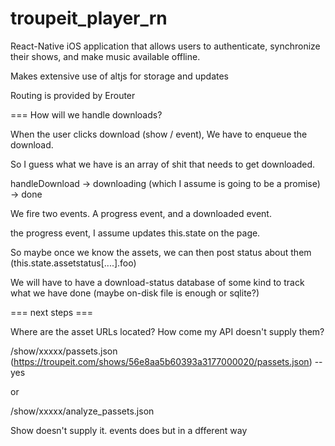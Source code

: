 # troupeit_player_rn

React-Native iOS application that allows users to authenticate,
synchronize their shows, and make music available offline.

Makes extensive use of altjs for storage and updates

Routing is provided by Erouter

===
How will we handle downloads?

When the user clicks download (show / event), We have to enqueue the download.

So I guess what we have is an array of shit that needs to get downloaded.

handleDownload -> downloading (which I assume is going to be a promise) -> done

We fire two events. A progress event, and a downloaded event.

the progress event, I assume updates this.state on the page.

So maybe once we know the assets, we can then post status about them (this.state.assetstatus[....].foo)

We will have to have a download-status database of some kind to track what we  have done (maybe on-disk file is enough or sqlite?)

=== next steps ===

Where are the asset URLs located? How come my API doesn't supply them?

/show/xxxxx/passets.json (https://troupeit.com/shows/56e8aa5b60393a3177000020/passets.json) -- yes

or

/show/xxxxx/analyze_passets.json

Show doesn't supply it. 
events does but in a dfferent way
